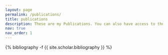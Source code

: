 ```yaml
---
layout: page
permalink: /publications/
title: publications
description: These are my Publications. You can also have access to them through my <p> <a href='google scholar'> +393513301266 </a> </p> and <p> <a href='tel:+393513301266'> +393513301266 </a> </p>
nav: true
nav_order: 1
---
```

<!-- _pages/publications.md -->
<div class="publications">

{% bibliography -f {{ site.scholar.bibliography }} %}

</div>

